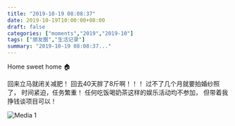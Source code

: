 ```yaml
---
title: "2019-10-19 08:08:37"
date: 2019-10-19T10:00:00+08:00
draft: false
categories: ["moments","2019","2019-10"]
tags: ["朋友圈","生活记录"]
summary: "2019-10-19 08:08:37..."
---
```


Home sweet home 🏠

回来立马就闭关减肥！
回去40天胖了8斤啊！！！
过不了几个月就要拍婚纱照了，
时间紧迫，任务繁重！
任何吃饭喝奶茶这样的娱乐活动均不参加，
但带着我挣钱谈项目可以！

![Media 1](/Moments/photos/2019-10-19/201910190808370.jpg)


